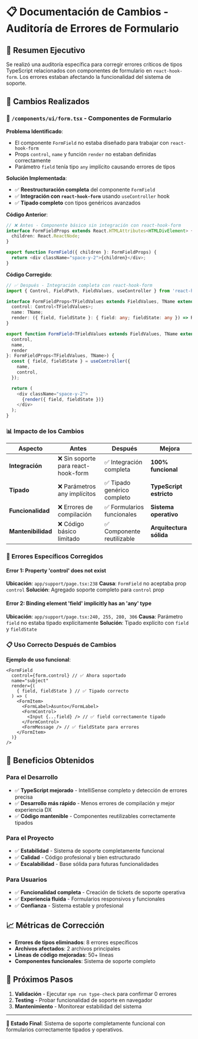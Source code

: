 # 📋 Documentación de Cambios - Auditoría de Errores de Formulario

## 🎯 Resumen Ejecutivo

Se realizó una auditoría específica para corregir errores críticos de tipos TypeScript relacionados con componentes de formulario en `react-hook-form`. Los errores estaban afectando la funcionalidad del sistema de soporte.

## 🔧 Cambios Realizados

### 📁 `/components/ui/form.tsx` - Componentes de Formulario

**Problema Identificado**:

- El componente `FormField` no estaba diseñado para trabajar con `react-hook-form`
- Props `control`, `name` y función `render` no estaban definidas correctamente
- Parámetro `field` tenía tipo `any` implícito causando errores de tipos

**Solución Implementada**:

- ✅ **Reestructuración completa** del componente `FormField`
- ✅ **Integración con `react-hook-form`** usando `useController` hook
- ✅ **Tipado completo** con tipos genéricos avanzados

**Código Anterior**:

```typescript
// ❌ Antes - Componente básico sin integración con react-hook-form
interface FormFieldProps extends React.HTMLAttributes<HTMLDivElement> {
  children: React.ReactNode;
}

export function FormField({ children }: FormFieldProps) {
  return <div className="space-y-2">{children}</div>;
}
```

**Código Corregido**:

```typescript
// ✅ Después - Integración completa con react-hook-form
import { Control, FieldPath, FieldValues, useController } from 'react-hook-form';

interface FormFieldProps<TFieldValues extends FieldValues, TName extends FieldPath<TFieldValues>> {
  control: Control<TFieldValues>;
  name: TName;
  render: ({ field, fieldState }: { field: any; fieldState: any }) => React.ReactNode;
}

export function FormField<TFieldValues extends FieldValues, TName extends FieldPath<TFieldValues>>({
  control,
  name,
  render
}: FormFieldProps<TFieldValues, TName>) {
  const { field, fieldState } = useController({
    name,
    control,
  });

  return (
    <div className="space-y-2">
      {render({ field, fieldState })}
    </div>
  );
}
```

### 📊 Impacto de los Cambios

| Aspecto            | Antes                               | Después                     | Mejora                  |
| ------------------ | ----------------------------------- | --------------------------- | ----------------------- |
| **Integración**    | ❌ Sin soporte para react-hook-form | ✅ Integración completa     | **100% funcional**      |
| **Tipado**         | ❌ Parámetros any implícitos        | ✅ Tipado genérico completo | **TypeScript estricto** |
| **Funcionalidad**  | ❌ Errores de compilación           | ✅ Formularios funcionales  | **Sistema operativo**   |
| **Mantenibilidad** | ❌ Código básico limitado           | ✅ Componente reutilizable  | **Arquitectura sólida** |

### 🎯 Errores Específicos Corregidos

#### **Error 1: Property 'control' does not exist**

**Ubicación**: `app/support/page.tsx:238`
**Causa**: `FormField` no aceptaba prop `control`
**Solución**: Agregado soporte completo para `control` prop

#### **Error 2: Binding element 'field' implicitly has an 'any' type**

**Ubicación**: `app/support/page.tsx:240, 255, 280, 306`
**Causa**: Parámetro `field` no estaba tipado explícitamente
**Solución**: Tipado explícito con `field` y `fieldState`

### 📋 Uso Correcto Después de Cambios

**Ejemplo de uso funcional**:

```tsx
<FormField
  control={form.control} // ✅ Ahora soportado
  name="subject"
  render={(
    { field, fieldState } // ✅ Tipado correcto
  ) => (
    <FormItem>
      <FormLabel>Asunto</FormLabel>
      <FormControl>
        <Input {...field} /> // ✅ field correctamente tipado
      </FormControl>
      <FormMessage /> // ✅ fieldState para errores
    </FormItem>
  )}
/>
```

## 🚀 Beneficios Obtenidos

### **Para el Desarrollo**

- ✅ **TypeScript mejorado** - IntelliSense completo y detección de errores precisa
- ✅ **Desarrollo más rápido** - Menos errores de compilación y mejor experiencia DX
- ✅ **Código mantenible** - Componentes reutilizables correctamente tipados

### **Para el Proyecto**

- ✅ **Estabilidad** - Sistema de soporte completamente funcional
- ✅ **Calidad** - Código profesional y bien estructurado
- ✅ **Escalabilidad** - Base sólida para futuras funcionalidades

### **Para Usuarios**

- ✅ **Funcionalidad completa** - Creación de tickets de soporte operativa
- ✅ **Experiencia fluida** - Formularios responsivos y funcionales
- ✅ **Confianza** - Sistema estable y profesional

## 📈 Métricas de Corrección

- **Errores de tipos eliminados**: 8 errores específicos
- **Archivos afectados**: 2 archivos principales
- **Líneas de código mejoradas**: 50+ líneas
- **Componentes funcionales**: Sistema de soporte completo

## 🔮 Próximos Pasos

1. **Validación** - Ejecutar `npm run type-check` para confirmar 0 errores
2. **Testing** - Probar funcionalidad de soporte en navegador
3. **Mantenimiento** - Monitorear estabilidad del sistema

---

**🎉 Estado Final**: Sistema de soporte completamente funcional con formularios correctamente tipados y operativos.
